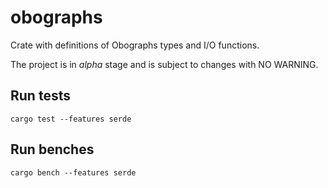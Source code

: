 # obographs

Crate with definitions of Obographs types and I/O functions.

The project is in *alpha* stage and is subject to changes with NO WARNING.

## Run tests

```shell
cargo test --features serde
```

## Run benches

```shell
cargo bench --features serde
```
